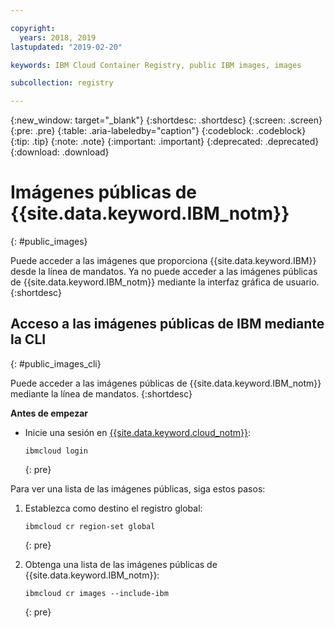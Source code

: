```yaml
---

copyright:
  years: 2018, 2019
lastupdated: "2019-02-20"

keywords: IBM Cloud Container Registry, public IBM images, images

subcollection: registry

---
```


{:new_window: target="_blank"}
{:shortdesc: .shortdesc}
{:screen: .screen}
{:pre: .pre}
{:table: .aria-labeledby="caption"}
{:codeblock: .codeblock}
{:tip: .tip}
{:note: .note}
{:important: .important}
{:deprecated: .deprecated}
{:download: .download}

# Imágenes públicas de {{site.data.keyword.IBM_notm}}
{: #public_images}

Puede acceder a las imágenes que proporciona {{site.data.keyword.IBM}} desde la línea de mandatos. Ya no puede acceder a las imágenes públicas de {{site.data.keyword.IBM_notm}} mediante la interfaz gráfica de usuario.
{:shortdesc}

## Acceso a las imágenes públicas de IBM mediante la CLI
{: #public_images_cli}

Puede acceder a las imágenes públicas de {{site.data.keyword.IBM_notm}} mediante la línea de mandatos.
{:shortdesc}

**Antes de empezar**

- Inicie una sesión en [{{site.data.keyword.cloud_notm}}](/docs/cli/reference/ibmcloud/bx_cli.html#ibmcloud_login):

  ```
  ibmcloud login
  ```
  {: pre}

Para ver una lista de las imágenes públicas, siga estos pasos:

1. Establezca como destino el registro global:

   ```
   ibmcloud cr region-set global
   ```
   {: pre}

2. Obtenga una lista de las imágenes públicas de {{site.data.keyword.IBM_notm}}:

   ```
   ibmcloud cr images --include-ibm
   ```
   {: pre}
